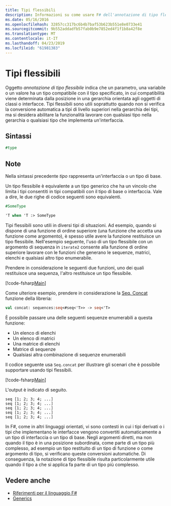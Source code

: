 ```yaml
---
title: Tipi flessibili
description: Informazioni su come usare F# dell'annotazione di tipo flessibile, che indica che un parametro, una variabile o un valore è un tipo compatibile con un tipo specificato.
ms.date: 05/16/2016
ms.openlocfilehash: 32857cc317bc6b4b7baf53b623b551e8e0733e41
ms.sourcegitcommit: 9b552addadfb57fab0b9e7852ed4f1f1b8a42f8e
ms.translationtype: MT
ms.contentlocale: it-IT
ms.lasthandoff: 04/23/2019
ms.locfileid: "61981383"
---
```

# <a name="flexible-types"></a>Tipi flessibili

Oggetto *annotazione di tipo flessibile* indica che un parametro, una variabile o un valore ha un tipo compatibile con il tipo specificato, in cui compatibilità viene determinata dalla posizione in una gerarchia orientata agli oggetti di classi o interfacce. Tipi flessibili sono utili soprattutto quando non si verifica la conversione automatica a tipi di livello superiori nella gerarchia dei tipi, ma si desidera abilitare la funzionalità lavorare con qualsiasi tipo nella gerarchia o qualsiasi tipo che implementa un'interfaccia.

## <a name="syntax"></a>Sintassi

```fsharp
#type
```

## <a name="remarks"></a>Note

Nella sintassi precedente *tipo* rappresenta un'interfaccia o un tipo di base.

Un tipo flessibile è equivalente a un tipo generico che ha un vincolo che limita i tipi consentiti in tipi compatibili con il tipo di base o interfaccia. Vale a dire, le due righe di codice seguenti sono equivalenti.

```fsharp
#SomeType

'T when 'T :> SomeType
```

Tipi flessibili sono utili in diversi tipi di situazioni. Ad esempio, quando si dispone di una funzione di ordine superiore (una funzione che accetta una funzione come argomento), è spesso utile avere la funzione restituisce un tipo flessibile. Nell'esempio seguente, l'uso di un tipo flessibile con un argomento di sequenza in `iterate2` consente alla funzione di ordine superiore lavorare con le funzioni che generano le sequenze, matrici, elenchi e qualsiasi altro tipo enumerabile.

Prendere in considerazione le seguenti due funzioni, uno dei quali restituisce una sequenza, l'altro restituisce un tipo flessibile.

[!code-fsharp[Main](../../../samples/snippets/fsharp/lang-ref-2/snippet4101.fs)]

Come ulteriore esempio, prendere in considerazione la [Seq. Concat](https://msdn.microsoft.com/library/2eeb69a9-fc2f-4b7d-8dee-101fa2b00712) funzione della libreria:

```fsharp
val concat: sequences:seq<#seq<'T>> -> seq<'T>
```

È possibile passare una delle seguenti sequenze enumerabili a questa funzione:

- Un elenco di elenchi
- Un elenco di matrici
- Una matrice di elenchi
- Matrice di sequenze
- Qualsiasi altra combinazione di sequenze enumerabili

Il codice seguente usa `Seq.concat` per illustrare gli scenari che è possibile supportare usando tipi flessibili.

[!code-fsharp[Main](../../../samples/snippets/fsharp/lang-ref-2/snippet4102.fs)]

L'output è indicato di seguito.

```
seq [1; 2; 3; 4; ...]
seq [1; 2; 3; 4; ...]
seq [1; 2; 3; 4; ...]
seq [1; 2; 3; 4; ...]
seq [1; 2; 3; 4; ...]
```

In F#, come in altri linguaggi orientati, vi sono contesti in cui i tipi derivati o i tipi che implementano le interfacce vengono convertiti automaticamente a un tipo di interfaccia o un tipo di base. Negli argomenti diretti, ma non quando il tipo è in una posizione subordinata, come parte di un tipo più complesso, ad esempio un tipo restituito di un tipo di funzione o come argomento di tipo, si verificano queste conversioni automatiche. Di conseguenza, la notazione di tipo flessibile risulta particolarmente utile quando il tipo a che si applica fa parte di un tipo più complesso.

## <a name="see-also"></a>Vedere anche

- [Riferimenti per il linguaggio F#](index.md)
- [Generics](generics/index.md)